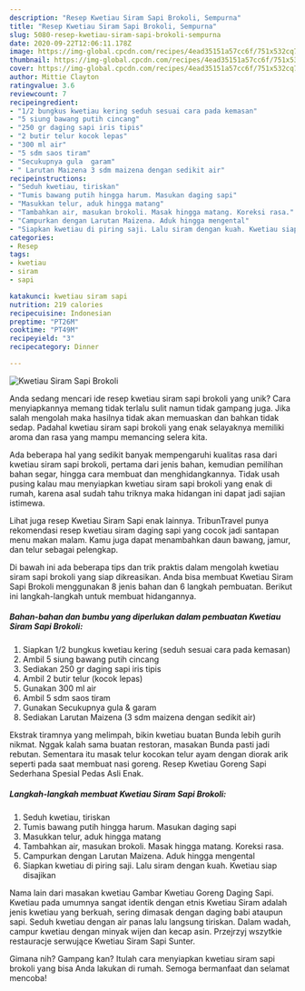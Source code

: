 ```yaml
---
description: "Resep Kwetiau Siram Sapi Brokoli, Sempurna"
title: "Resep Kwetiau Siram Sapi Brokoli, Sempurna"
slug: 5080-resep-kwetiau-siram-sapi-brokoli-sempurna
date: 2020-09-22T12:06:11.178Z
image: https://img-global.cpcdn.com/recipes/4ead35151a57cc6f/751x532cq70/kwetiau-siram-sapi-brokoli-foto-resep-utama.jpg
thumbnail: https://img-global.cpcdn.com/recipes/4ead35151a57cc6f/751x532cq70/kwetiau-siram-sapi-brokoli-foto-resep-utama.jpg
cover: https://img-global.cpcdn.com/recipes/4ead35151a57cc6f/751x532cq70/kwetiau-siram-sapi-brokoli-foto-resep-utama.jpg
author: Mittie Clayton
ratingvalue: 3.6
reviewcount: 7
recipeingredient:
- "1/2 bungkus kwetiau kering seduh sesuai cara pada kemasan"
- "5 siung bawang putih cincang"
- "250 gr daging sapi iris tipis"
- "2 butir telur kocok lepas"
- "300 ml air"
- "5 sdm saos tiram"
- "Secukupnya gula  garam"
- " Larutan Maizena 3 sdm maizena dengan sedikit air"
recipeinstructions:
- "Seduh kwetiau, tiriskan"
- "Tumis bawang putih hingga harum. Masukan daging sapi"
- "Masukkan telur, aduk hingga matang"
- "Tambahkan air, masukan brokoli. Masak hingga matang. Koreksi rasa."
- "Campurkan dengan Larutan Maizena. Aduk hingga mengental"
- "Siapkan kwetiau di piring saji. Lalu siram dengan kuah. Kwetiau siap disajikan"
categories:
- Resep
tags:
- kwetiau
- siram
- sapi

katakunci: kwetiau siram sapi 
nutrition: 219 calories
recipecuisine: Indonesian
preptime: "PT26M"
cooktime: "PT49M"
recipeyield: "3"
recipecategory: Dinner

---
```



![Kwetiau Siram Sapi Brokoli](https://img-global.cpcdn.com/recipes/4ead35151a57cc6f/751x532cq70/kwetiau-siram-sapi-brokoli-foto-resep-utama.jpg)

Anda sedang mencari ide resep kwetiau siram sapi brokoli yang unik? Cara menyiapkannya memang tidak terlalu sulit namun tidak gampang juga. Jika salah mengolah maka hasilnya tidak akan memuaskan dan bahkan tidak sedap. Padahal kwetiau siram sapi brokoli yang enak selayaknya memiliki aroma dan rasa yang mampu memancing selera kita.

Ada beberapa hal yang sedikit banyak mempengaruhi kualitas rasa dari kwetiau siram sapi brokoli, pertama dari jenis bahan, kemudian pemilihan bahan segar, hingga cara membuat dan menghidangkannya. Tidak usah pusing kalau mau menyiapkan kwetiau siram sapi brokoli yang enak di rumah, karena asal sudah tahu triknya maka hidangan ini dapat jadi sajian istimewa.

Lihat juga resep Kwetiau Siram Sapi enak lainnya. TribunTravel punya rekomendasi resep kwetiau siram daging sapi yang cocok jadi santapan menu makan malam. Kamu juga dapat menambahkan daun bawang, jamur, dan telur sebagai pelengkap.


Di bawah ini ada beberapa tips dan trik praktis dalam mengolah kwetiau siram sapi brokoli yang siap dikreasikan. Anda bisa membuat Kwetiau Siram Sapi Brokoli menggunakan 8 jenis bahan dan 6 langkah pembuatan. Berikut ini langkah-langkah untuk membuat hidangannya.

<!--inarticleads1-->

##### Bahan-bahan dan bumbu yang diperlukan dalam pembuatan Kwetiau Siram Sapi Brokoli:

1. Siapkan 1/2 bungkus kwetiau kering (seduh sesuai cara pada kemasan)
1. Ambil 5 siung bawang putih cincang
1. Sediakan 250 gr daging sapi iris tipis
1. Ambil 2 butir telur (kocok lepas)
1. Gunakan 300 ml air
1. Ambil 5 sdm saos tiram
1. Gunakan Secukupnya gula &amp; garam
1. Sediakan  Larutan Maizena (3 sdm maizena dengan sedikit air)


Ekstrak tiramnya yang melimpah, bikin kwetiau buatan Bunda lebih gurih nikmat. Nggak kalah sama buatan restoran, masakan Bunda pasti jadi rebutan. Sementara itu masak telur kocokan telur ayam dengan diorak arik seperti pada saat membuat nasi goreng. Resep Kwetiau Goreng Sapi Sederhana Spesial Pedas Asli Enak. 

<!--inarticleads2-->

##### Langkah-langkah membuat Kwetiau Siram Sapi Brokoli:

1. Seduh kwetiau, tiriskan
1. Tumis bawang putih hingga harum. Masukan daging sapi
1. Masukkan telur, aduk hingga matang
1. Tambahkan air, masukan brokoli. Masak hingga matang. Koreksi rasa.
1. Campurkan dengan Larutan Maizena. Aduk hingga mengental
1. Siapkan kwetiau di piring saji. Lalu siram dengan kuah. Kwetiau siap disajikan


Nama lain dari masakan kwetiau Gambar Kwetiau Goreng Daging Sapi. Kwetiau pada umumnya sangat identik dengan etnis Kwetiau Siram adalah jenis kwetiau yang berkuah, sering dimasak dengan daging babi ataupun sapi. Seduh kwetiau dengan air panas lalu langsung tiriskan. Dalam wadah, campur kwetiau dengan minyak wijen dan kecap asin. Przejrzyj wszytkie restauracje serwujące Kwetiau Siram Sapi Sunter. 

Gimana nih? Gampang kan? Itulah cara menyiapkan kwetiau siram sapi brokoli yang bisa Anda lakukan di rumah. Semoga bermanfaat dan selamat mencoba!
